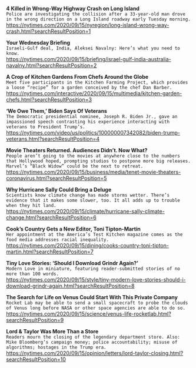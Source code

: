 **4 Killed in Wrong-Way Highway Crash on Long Island**\
`Police are investigating the collision after a 33-year-old man drove in the wrong direction on a Long Island roadway early Tuesday morning.`\
https://nytimes.com/2020/09/15/nyregion/long-island-wrong-way-crash.html?searchResultPosition=1

**Your Wednesday Briefing**\
`Israeli-Gulf deal, India, Aleksei Navalny: Here’s what you need to know.`\
https://nytimes.com/2020/09/15/briefing/israel-gulf-india-australia-navalny.html?searchResultPosition=2

**A Crop of Kitchen Gardens From Chefs Around the Globe**\
`Meet five participants in the Kitchen Farming Project, which provides a loose “recipe” for a garden conceived by the chef Dan Barber.`\
https://nytimes.com/interactive/2020/09/15/multimedia/kitchen-garden-chefs.html?searchResultPosition=3

**‘We Owe Them,’ Biden Says Of Veterans**\
`The Democratic presidential nominee, Joseph R. Biden Jr., gave an impassioned speech contrasting his experience interacting with veterans to President Trump’s.`\
https://nytimes.com/video/us/politics/100000007342082/biden-trump-veterans.html?searchResultPosition=4

**Movie Theaters Returned. Audiences Didn’t. Now What?**\
`People aren’t going to the movies at anywhere close to the numbers that Hollywood hoped, prompting studios to postpone more big releases. Marvel’s “Black Widow” could be the next to retreat.`\
https://nytimes.com/2020/09/15/business/media/tenet-movie-theaters-coronavirus.html?searchResultPosition=5

**Why Hurricane Sally Could Bring a Deluge**\
`Scientists know climate change has made storms wetter. There’s evidence that it makes some slower, too. It all adds up to trouble when they hit land.`\
https://nytimes.com/2020/09/15/climate/hurricane-sally-climate-change.html?searchResultPosition=6

**Cook’s Country Gets a New Editor, Toni Tipton-Martin**\
`Her appointment at the America’s Test Kitchen magazine comes as the food media addresses racial inequality.`\
https://nytimes.com/2020/09/15/dining/cooks-country-toni-tipton-martin.html?searchResultPosition=7

**Tiny Love Stories: ‘Should I Download Grindr Again?’**\
`Modern Love in miniature, featuring reader-submitted stories of no more than 100 words.`\
https://nytimes.com/2020/09/15/style/tiny-modern-love-stories-should-i-download-grindr-again.html?searchResultPosition=8

**The Search for Life on Venus Could Start With This Private Company**\
`Rocket Lab may be able to send a small spacecraft to probe the clouds of Venus long before NASA or other space agencies are able to do so.`\
https://nytimes.com/2020/09/15/science/venus-life-rocketlab.html?searchResultPosition=9

**Lord & Taylor Was More Than a Store**\
`Readers mourn the closing of the legendary department store. Also: Mike Bloomberg’s campaign money; police accountability; misuse of algorithms; hostages in the Trump era.`\
https://nytimes.com/2020/09/15/opinion/letters/lord-taylor-closing.html?searchResultPosition=10

